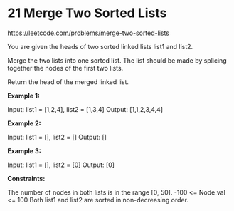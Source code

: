 ﻿# 21 Merge Two Sorted Lists

https://leetcode.com/problems/merge-two-sorted-lists

You are given the heads of two sorted linked lists list1 and list2.

Merge the two lists into one sorted list. The list should be made by splicing together the nodes of the first two lists.

Return the head of the merged linked list.


**Example 1:**

Input: list1 = [1,2,4], list2 = [1,3,4]
Output: [1,1,2,3,4,4]

**Example 2:**

Input: list1 = [], list2 = []
Output: []

**Example 3:**

Input: list1 = [], list2 = [0]
Output: [0]


**Constraints:**

The number of nodes in both lists is in the range [0, 50].
-100 <= Node.val <= 100
Both list1 and list2 are sorted in non-decreasing order.

